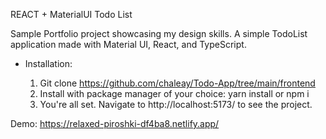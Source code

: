 REACT + MaterialUI Todo List

Sample Portfolio project showcasing my design skills. A simple TodoList application made with Material UI, React, and TypeScript.

- Installation:

  1. Git clone https://github.com/chaleay/Todo-App/tree/main/frontend
  2. Install with package manager of your choice: yarn install or npm i
  3. You're all set. Navigate to http://localhost:5173/ to see the project.

Demo:
https://relaxed-piroshki-df4ba8.netlify.app/
